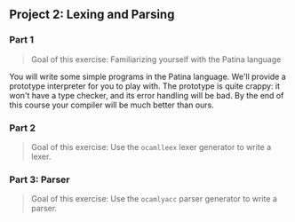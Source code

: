 ## Project 2: Lexing and Parsing

### Part 1

> Goal of this exercise: Familiarizing yourself with the Patina language

You will write some simple programs in the Patina language. We'll provide a prototype interpreter for you to play with. The prototype is quite crappy: it won't have a type checker, and its error handling will be bad. By the end of this course your compiler will be much better than ours. 

### Part 2

> Goal of this exercise: Use the `ocamlleex` lexer generator to write a lexer.

<!-- TODO: Provide a more precise spec here -->

### Part 3: Parser

> Goal of this exercise: Use the `ocamlyacc` parser generator to write a parser.

<!-- TODO: Provide a more precise spec here -->
